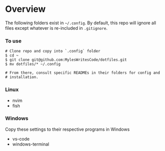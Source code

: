 # Overview
The following folders exist in `~/.config`. By default, this repo will ignore
all files except whatever is re-included in `.gitignore`. 

### To use
```
# Clone repo and copy into `.config` folder
$ cd ~
$ git clone git@github.com:MylesWritesCode/dotfiles.git 
$ mv dotfiles/* ~/.config

# From there, consult specific READMEs in their folders for config and
# installation.
```

### Linux
- nvim
- fish

### Windows
Copy these settings to their respective programs in Windows
- vs-code
- windows-terminal